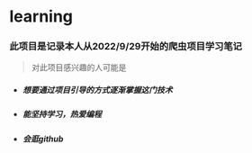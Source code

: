 # learning
### 此项目是记录本人从2022/9/29开始的爬虫项目学习笔记
> 对此项目感兴趣的人可能是
+ ##### 想要通过项目引导的方式逐渐掌握这门技术
+ ##### 能坚持学习，热爱编程
+ ##### 会逛github
